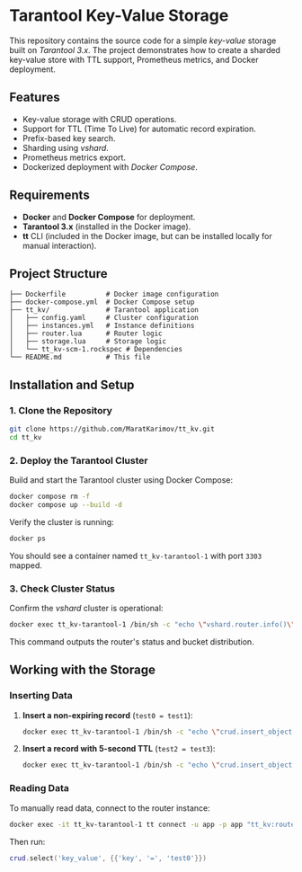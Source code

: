 # Tarantool Key-Value Storage

This repository contains the source code for a simple *key-value* storage built on *Tarantool 3.x*. The project demonstrates how to create a sharded key-value store with TTL support, Prometheus metrics, and Docker deployment.

## Features
- Key-value storage with CRUD operations.
- Support for TTL (Time To Live) for automatic record expiration.
- Prefix-based key search.
- Sharding using *vshard*.
- Prometheus metrics export.
- Dockerized deployment with *Docker Compose*.

## Requirements
- **Docker** and **Docker Compose** for deployment.
- **Tarantool 3.x** (installed in the Docker image).
- **tt** CLI (included in the Docker image, but can be installed locally for manual interaction).

## Project Structure
```
├── Dockerfile          # Docker image configuration
├── docker-compose.yml  # Docker Compose setup
├── tt_kv/              # Tarantool application
│   ├── config.yaml     # Cluster configuration
│   ├── instances.yml   # Instance definitions
│   ├── router.lua      # Router logic
│   ├── storage.lua     # Storage logic
│   └── tt_kv-scm-1.rockspec # Dependencies
└── README.md           # This file
```

## Installation and Setup

### 1. Clone the Repository
```bash
git clone https://github.com/MaratKarimov/tt_kv.git
cd tt_kv
```

### 2. Deploy the Tarantool Cluster
Build and start the Tarantool cluster using Docker Compose:
```bash
docker compose rm -f
docker compose up --build -d
```

Verify the cluster is running:
```bash
docker ps
```
You should see a container named `tt_kv-tarantool-1` with port `3303` mapped.

### 3. Check Cluster Status
Confirm the *vshard* cluster is operational:
```bash
docker exec tt_kv-tarantool-1 /bin/sh -c "echo \"vshard.router.info()\" | tt connect -x yaml \"tt_kv:router-001-a\""
```
This command outputs the router's status and bucket distribution.

## Working with the Storage

### Inserting Data
1. **Insert a non-expiring record** (`test0 = test1`):
   ```bash
   docker exec tt_kv-tarantool-1 /bin/sh -c "echo \"crud.insert_object('key_value', {key = 'test0', value = 'test1', expire_at = 0})\" | tt connect -x yaml \"tt_kv:router-001-a\""
   ```

2. **Insert a record with 5-second TTL** (`test2 = test3`):
   ```bash
   docker exec tt_kv-tarantool-1 /bin/sh -c "echo \"crud.insert_object('key_value', {key = 'test2', value = 'test3', expire_at = require('os').time() + 5})\" | tt connect -x yaml \"tt_kv:router-001-a\""
   ```

### Reading Data
To manually read data, connect to the router instance:
```bash
docker exec -it tt_kv-tarantool-1 tt connect -u app -p app "tt_kv:router-001-a"
```
Then run:
```lua
crud.select('key_value', {{'key', '=', 'test0'}})
```